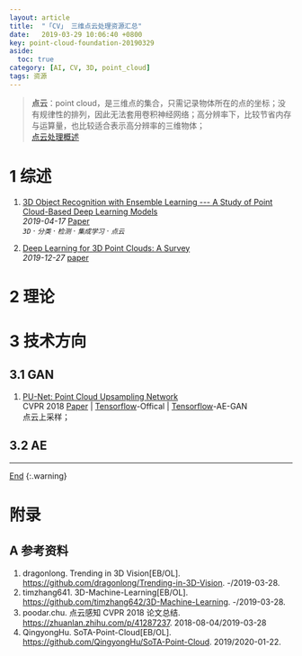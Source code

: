```yaml
---
layout: article
title:  "「CV」 三维点云处理资源汇总"
date:   2019-03-29 10:06:40 +0800
key: point-cloud-foundation-20190329
aside:
  toc: true
category: [AI, CV, 3D, point_cloud]
tags: 资源
---
```

<span id='head'></span>  

>**点云**：point cloud，是三维点的集合，只需记录物体所在的点的坐标；没有规律性的排列，因此无法套用卷积神经网络；高分辨率下，比较节省内存与运算量，也比较适合表示高分辨率的三维物体；  
[点云处理概述](/ai/cv/3d/point_cloud/2020/12/14/review.html)    

<!--more-->  

# 1 综述
1. [3D Object Recognition with Ensemble Learning --- A Study of Point Cloud-Based Deep Learning Models](https://arxiv.org/abs/1904.08159)   
*2019-04-17* [Paper](https://arxiv.org/abs/1904.08159)    
*`3D` · `分类` · `检测` · `集成学习` · `点云`*     

1. [Deep Learning for 3D Point Clouds: A Survey](http://cn.arxiv.org/abs/1912.12033)    
*2019-12-27* [paper](https://arxiv.org/abs/1912.12033)    

# 2 理论

# 3 技术方向
## 3.1 GAN

1. [PU-Net: Point Cloud Upsampling Network](http://cn.arxiv.org/abs/1801.06761)   
CVPR 2018 [Paper](https://arxiv.org/abs/1801.06761) | [Tensorflow](https://github.com/yulequan/PU-Net)-Offical | [Tensorflow](https://github.com/skoo9500/3d-pc-AE-GAN)-AE-GAN    
点云上采样；   

## 3.2 AE



-------------------  
[End](#head)
{:.warning}  


# 附录
## A 参考资料
1. dragonlong. Trending in 3D Vision[EB/OL]. <https://github.com/dragonlong/Trending-in-3D-Vision>. -/2019-03-28.    
2. timzhang641. 3D-Machine-Learning[EB/OL]. <https://github.com/timzhang642/3D-Machine-Learning>. -/2019-03-28.    
3. poodar.chu. 点云感知 CVPR 2018 论文总结. <https://zhuanlan.zhihu.com/p/41287237>.  2018-08-04/2019-03-28  
4. QingyongHu. SoTA-Point-Cloud[EB/OL]. <https://github.com/QingyongHu/SoTA-Point-Cloud>. 2019/2020-01-22.
